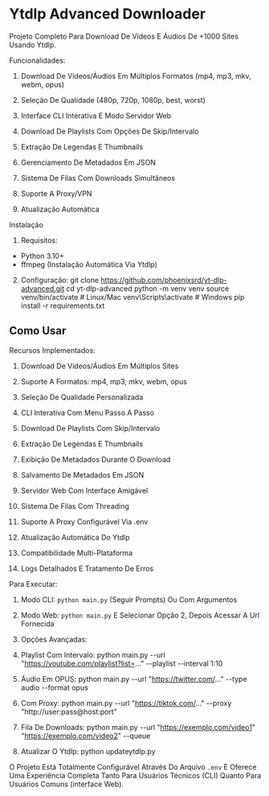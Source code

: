 # Ytdlp Advanced Downloader

Projeto Completo Para Download De Vídeos E Áudios De +1000 Sites Usando Ytdlp.

Funcionalidades:
1. Download De Vídeos/Áudios Em Múltiplos Formatos (mp4, mp3, mkv, webm, opus)

2. Seleção De Qualidade (480p, 720p, 1080p, best, worst)

3. Interface CLI Interativa E Modo Servidor Web

4. Download De Playlists Com Opções De Skip/Intervalo

5. Extração De Legendas E Thumbnails

6. Gerenciamento De Metadados Em JSON

7. Sistema De Filas Com Downloads Simultâneos

8. Suporte A Proxy/VPN

9. Atualização Automática

Instalação
1. Requisitos:
- Python 3.10+
- ffmpeg (Instalação Automática Via Ytdlp)

2. Configuração:
git clone https://github.com/phoenixsrd/yt-dlp-advanced.git
cd yt-dlp-advanced
python -m venv venv
source venv/bin/activate  # Linux/Mac
venv\Scripts\activate    # Windows
pip install -r requirements.txt

## Como Usar

Recursos Implementados:
1. Download De Vídeos/Áudios Em Múltiplos Sites

2. Suporte A Formatos: mp4, mp3, mkv, webm, opus

3. Seleção De Qualidade Personalizada

4. CLI Interativa Com Menu Passo A Passo

5. Download De Playlists Com Skip/Intervalo

6. Extração De Legendas E Thumbnails

7. Exibição De Metadados Durante O Download

8. Salvamento De Metadados Em JSON

9. Servidor Web Com Interface Amigável

10. Sistema De Filas Com Threading

11. Suporte A Proxy Configurável Via .env

12. Atualização Automática Do Ytdlp

13. Compatibilidade Multi-Plataforma

14. Logs Detalhados E Tratamento De Erros

Para Executar:
1. Modo CLI: `python main.py` (Seguir Prompts) Ou Com Argumentos

2. Modo Web: `python main.py` E Selecionar Opção 2, Depois Acessar A Url Fornecida

3. Opções Avançadas: 

4. Playlist Com Intervalo: python main.py --url "https://youtube.com/playlist?list=..." --playlist --interval 1:10

5. Áudio Em OPUS: python main.py --url "https://twitter.com/..." --type audio --format opus

6. Com Proxy: python main.py --url "https://tiktok.com/..." --proxy "http://user:pass@host:port"

7. Fila De Downloads: python main.py --url "https://exemplo.com/video1" "https://exemplo.com/video2" --queue
8. Atualizar O Ytdlp: python updateytdlp.py

O Projeto Está Totalmente Configurável Através Do Arquivo `.env` E Oferece Uma Experiência Completa Tanto Para Usuários Técnicos (CLI) Quanto Para Usuários Comuns (interface Web).
